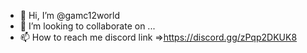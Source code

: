 - 👋 Hi, I’m @gamc12world
- 💞️ I’m looking to collaborate on ...
- 📫 How to reach me discord link  =>https://discord.gg/zPqp2DKUK8

